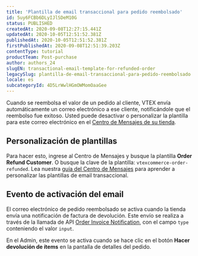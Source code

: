 ```yaml
---
title: 'Plantilla de email transaccional para pedido reembolsado'
id: 5uy6FCBb6DLyIJlSDeM10G
status: PUBLISHED
createdAt: 2020-09-08T12:27:15.441Z
updatedAt: 2020-10-05T12:51:52.381Z
publishedAt: 2020-10-05T12:51:52.381Z
firstPublishedAt: 2020-09-08T12:51:39.203Z
contentType: tutorial
productTeam: Post-purchase
author: authors_24
slugEN: transactional-email-template-for-refunded-order
legacySlug: plantilla-de-email-transaccional-para-pedido-reembolsado
locale: es
subcategoryId: 4D5LrWwlHGmOWMomOaaGee
---
```


Cuando se reembolsa el valor de un pedido al cliente, VTEX envía automáticamente un correo electrónico a ese cliente, notificándole que el reembolso fue exitoso. Usted puede desactivar o personalizar la plantilla para este correo electrónico en el [Centro de Mensajes de su tienda](https://help.vtex.com/en/tracks/transactional-emails--6IkJwttMw5T84mlY9RifRP/5uvq01BDu6nnDEJpseR1aH).

## Personalización de plantillas

Para hacer esto, ingrese al Centro de Mensajes y busque la plantilla **Order Refund Customer**. O busque la clave de la plantilla: `vtexcommerce-order-refunded`. Lea nuestra [guía del Centro de Mensajes](https://help.vtex.com/en/tracks/transactional-emails--6IkJwttMw5T84mlY9RifRP/335JZKUYgvYlGOJgvJYxRO) para aprender a personalizar las plantillas de email transaccional.

## Evento de activación del email

El correo electrónico de pedido reembolsado se activa cuando la tienda envía una notificación de factura de devolución. Este envío se realiza a través de la llamada de API [Order Invoice Notification](https://developers.vtex.com/reference/invoice#invoicenotification), con el campo `type` conteniendo el valor `input`.

En el Admin, este evento se activa cuando se hace clic en el botón **Hacer devolución de ítems** en la pantalla de detalles del pedido.

